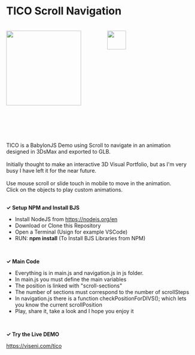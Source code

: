 # TICO Scroll Navigation
<br>

<div id="logos-container" style="display: flex; flex-direction: row; gap: 20px;" align-content: center; align-items: center;">
<a href="https://www.viseni.com" target="_blank"><img src="https://www.viseni.com/viseni_logo_2.png" style="width: 200px; margin-bottom: 50px; margin-right: 50px"></a>
<a href="https://www.babylonjs.com" target="_blank"><img src="https://www.viseni.com/babylonjs_logo.png" style="width: 50px; margin-bottom: 50px"></a>
</div>
<br>
<br>

TICO is a BabylonJS Demo using Scroll to navigate in an animation designed in 3DsMax and exported to GLB.
<br>
<br>
Initially thought to make an interactive 3D Visual Portfolio, but as I'm very busy I have left it for the near future.
<br>
<br>
Use mouse scroll or slide touch in mobile to move in the animation.
<br>
Click on the objects to play custom animations.
<br>
<br>

<b><span>&#10003;</span>
Setup NPM and Install BJS</b>

- Install NodeJS from https://nodejs.org/en
- Download or Clone this Repository
- Open a Terminal (Usign for example VSCode) 
- RUN: <b>npm install</b> (To Install BJS Libraries from NPM)
<br>

<b><span>&#10003;</span>
Main Code</b>
- Everything is in main.js and navigation.js in js folder.
- In main.js you must define the main variables
- The position is linked with "scroll-sections"
- The number of sections must correspond to the number of scrollSteps
- In navigation.js there is a function checkPositionForDIVS(); which lets you know the current scrollPosition
- Play, share it, take a look and I hope you enjoy it
<br>

<b><span>&#10003;</span>
Try the Live DEMO</b>

https://viseni.com/tico
